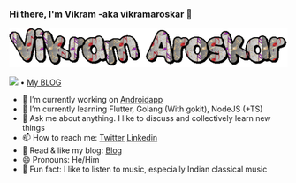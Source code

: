 ### Hi there, I'm Vikram -aka vikramaroskar 👋

![Vikram Aroskar](https://raw.githubusercontent.com/vikramaroskar/vikramaroskar/master/assets/img/vikram.gif)

<p align="center">
 
  <a href="https://twitter.com/intent/follow?screen_name=vikramaroskar&tw_p=followbutton"><img src="https://img.shields.io/twitter/follow/vikramaroskar?label=%40vikramaroskar&style=social"></a>  •
  <a href="https://medium.com/@vikramaroskar">My BLOG</a>
 </p>


- 🔭 I’m currently working on [Androidapp] 
- 🌱 I’m currently learning Flutter, Golang (With gokit), NodeJS (+TS)
- 💬 Ask me about anything. I like to discuss and collectively learn new things
- 📫 How to reach me: [Twitter] [Linkedin]
- :blue_heart: Read & like my blog: [Blog]
- 😄 Pronouns: He/Him
- :musical_note: Fun fact: I like to listen to music, especially Indian classical music


<!--
**vikramaroskar/vikramaroskar** is a ✨ _special_ ✨ repository because its `README.md` (this file) appears on your GitHub profile.

<p align="center">
  <img src="https://gpvc.arturio.dev/sw-yx" alt="profile views"> •  
  <a href="https://twitter.com/intent/follow?screen_name=swyx&tw_p=followbutton"><img src="https://img.shields.io/twitter/follow/swyx?label=%40swyx&style=social"></a>  •
  <a href="https://swyx.io">Blog</a> •
  <a href="https://twitter.com/intent/follow?screen_name=swyx&tw_p=followbutton">Twitter</a> •
  <a href="https://github.com/sw-yx/README">Work README</a> •
  <a href="https://learninpublic.org/?from=GH%20README">The Coding Career Handbook</a>
</p>

Here are some ideas to get you started:

- 🔭 I’m currently working on [Androidapp]
- 🌱 I’m currently learning Flutter, NodeJS 
- 🤔 I’m looking for help with ...
- 💬 Ask me about ...
- 📫 How to reach me: [Twitter]
- 😄 Pronouns: ...
- ⚡ Fun fact: ...
-->

[Androidapp]: https://play.google.com/store/apps/details?id=com.taskmix.tasks
[Blog]: https://medium.com/@vikramaroskar
[Twitter]: https://twitter.com/vikramaroskar
[Linkedin]: https://www.linkedin.com/in/vikram-aroskar-5907228/

